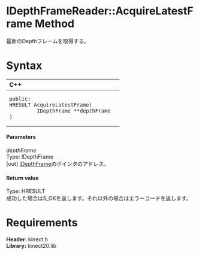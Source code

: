 IDepthFrameReader::AcquireLatestFrame Method  
============================================  

最新のDepthフレームを取得する。 <span id="syntaxSection"></span>

Syntax  
======  

<table>
<colgroup>
<col width="100%" />
</colgroup>
<thead>
<tr class="header">
<th align="left">C++</th>
</tr>
</thead>
<tbody>
<tr class="odd">
<td align="left"><pre><code>public:  
HRESULT AcquireLatestFrame(  
         IDepthFrame **depthFrame  
)</code></pre></td>
</tr>
</tbody>
</table>

<span id="ID4EG"></span>
#### Parameters  

*depthFrame*    
Type: IDepthFrame  
[out] [IDepthFrame](../../IDepthFrame_Interface.md)のポインタのアドレス。  

<span id="ID4EP"></span>
#### Return value  

Type: HRESULT  
成功した場合はS\_OKを返します。それ以外の場合はエラーコードを返します。  

<span id="requirements"></span>

Requirements  
============  

**Header:** kinect.h  
**Library:** kinect20.lib  



<!--Please do not edit the data in the comment block below.-->
<!--
TOCTitle : AcquireLatestFrame Method
RLTitle : IDepthFrameReader::AcquireLatestFrame Method
KeywordK : AcquireLatestFrame method
KeywordK : IDepthFrameReader::AcquireLatestFrame method
KeywordF : IDepthFrameReader::AcquireLatestFrame
KeywordF : AcquireLatestFrame
KeywordF : Microsoft.Kinect.kinect.IDepthFrameReader.AcquireLatestFrame(IDepthFrame@)
KeywordA : M:Microsoft.Kinect.kinect.IDepthFrameReader.AcquireLatestFrame(IDepthFrame@)
AssetID : M:Microsoft.Kinect.kinect.IDepthFrameReader.AcquireLatestFrame(IDepthFrame@)
Locale : en-us
CommunityContent : 1
APIType : Managed
APILocation : 
APIName : Microsoft.Kinect.kinect.IDepthFrameReader::AcquireLatestFrame
TargetOS : Windows
TopicType : kbSyntax
DevLang : C++
DocSet : K4Wv2
ProjType : K4Wv2Proj
Technology : Kinect for Windows
Product : Kinect for Windows SDK v2
productversion : 20
-->
